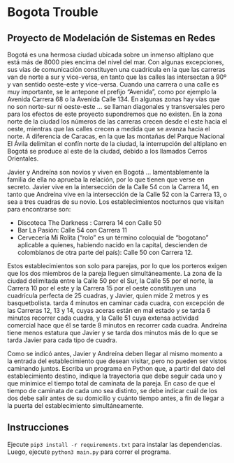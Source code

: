 # Bogota Trouble

## Proyecto de Modelación de Sistemas en Redes

Bogotá es una hermosa ciudad ubicada sobre un inmenso altiplano que está más de 8000 pies encima del nivel del mar. Con algunas excepciones, sus vías de comunicación constituyen una cuadrícula en la que las carreras van de norte a sur y vice-versa, en tanto que las calles las intersectan a 90º y van sentido oeste-este y vice-versa. Cuando una carrera o una calle es muy importante, se le antepone el prefijo “Avenida”, como por ejemplo la Avenida Carrera 68 o la Avenida Calle 134. En algunas zonas hay vías que no son norte-sur ni oeste-este … se llaman diagonales y transversales pero para los efectos de este proyecto supondremos que no existen. En la zona norte de la ciudad los números de las carreras crecen desde el este hacia el oeste, mientras que las calles crecen a medida que se avanza hacia el norte. A diferencia de Caracas, en la que las montañas del Parque Nacional El Ávila delimitan el confín norte de la ciudad, la interrupción del altiplano en Bogotá se produce al este de la ciudad, debido a los llamados Cerros Orientales.

Javier y Andreína son novios y viven en Bogotá … lamentablemente la familia de ella no aprueba la relación, por lo que tienen que verse en secreto. Javier vive en la intersección de la Calle 54 con la Carrera 14, en tanto que Andreína vive en la intersección de la Calle 52 con la Carrera 13, o sea a tres cuadras de su novio. Los establecimientos nocturnos que visitan para encontrarse son:

- Discoteca The Darkness : Carrera 14 con Calle 50
- Bar La Pasión: Calle 54 con Carrera 11
- Cervecería Mi Rolita (“rolo” es un término coloquial de “bogotano” aplicable a quienes, habiendo nacido en la capital, descienden de colombianos de otra parte del país): Calle 50 con Carrera 12.

Estos establecimientos son solo para parejas, por lo que los porteros exigen que los dos miembros de la pareja lleguen simultáneamente. La zona de la ciudad delimitada entre la Calle 50 por el Sur, la Calle 55 por el norte, la Carrera 10 por el este y la Carrera 15 por el oeste constituyen una cuadrícula perfecta de 25 cuadras, y Javier, quien mide 2 metros y es basquetbolista. tarda 4 minutos en caminar cada cuadra, con excepción de las Carreras 12, 13 y 14, cuyas aceras están en mal estado y se tarda 6 minutos recorrer cada cuadra, y la Calle 51 cuya extensa actividad comercial hace que él se tarde 8 minutos en recorrer cada cuadra. Andreína tiene menos estatura que Javier y se tarda dos minutos más de lo que se tarda Javier para cada tipo de cuadra.

Como se indicó antes, Javier y Andreína deben llegar al mismo momento a la entrada del establecimiento que desean visitar, pero no pueden ser vistos caminando juntos. Escriba un programa en Python que, a partir del dato del establecimiento destino, indique la trayectoria que debe seguir cada uno y que minimice el tiempo total de caminata de la pareja. En caso de que el tiempo de caminata de cada uno sea distinto, se debe indicar cuál de los dos debe salir antes de su domicilio y cuánto tiempo antes, a fin de llegar a la puerta del establecimiento simultáneamente.

## Instrucciones

Ejecute `pip3 install -r requirements.txt` para instalar las dependencias. Luego, ejecute `python3 main.py` para correr el programa.
